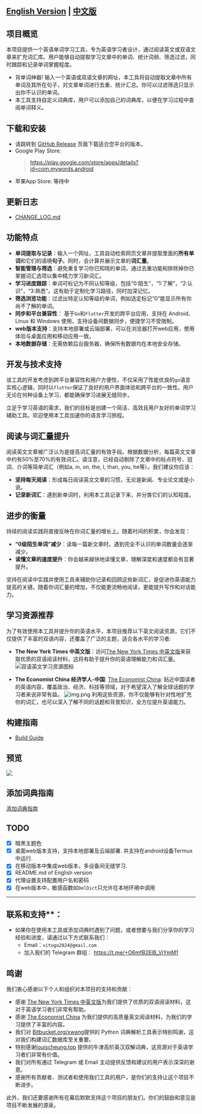 ## [English Version](README.md) | [中文版](README-zh-hans.md)

## 项目概览

本项目提供一个英语单词学习工具，专为英语学习者设计，通过阅读英文或双语文章来扩充词汇库。用户能够自动提取学习文章中的单词、统计词频、筛选过滤，同时跟踪和记录单词掌握程度。
- 背单词神器! 输入一个英语或双语文章的网址，本工具将自动提取文章中所有单词及其所在句子，对文章单词进行去重、统计汇总。你可以过滤筛选只显示出你不认识的单词。
- 本工具支持自定义词典库，用户可以添加自己的词典库，以便在学习过程中查阅单词释义。

## 下载和安装
- 请跳转到 [GitHub Release](https://github.com/vito-go/mywords/releases) 页面下载适合您平台的版本。
- Google Play Store:
  > https://play.google.com/store/apps/details?id=com.mywords.android
- 苹果App Store: 等待中


## 更新日志
- [CHANGE_LOG.md](CHANGE_LOG.md)

## 功能特点

- **单词提取与记录**：输入一个网址，工具自动检索网页文章并提取里面的**所有单词**和它们的语境**句子**。同时，会计算并展示文章的**词汇量**。
- **智能管理与筛选**：避免重复学习你已知晓的单词，通过去重功能和排除掉你已掌握词汇选项以集中精力学习新词汇。
- **学习进度跟踪**：单词可标记为不同认知等级，包括“0:陌生”，“1:了解”，“2:认识”，“3:熟悉”。这有助于定制化学习路径，同时加深记忆。
- **筛选浏览功能**：过滤出特定认知等级的单词，例如选定标记“0”能显示所有你尚不了解的单词。
- **同步和平台兼容性**： 基于`Go`和`Flutter`开发的跨平台应用，支持在 Android、Linux 和 Windows 使用，支持设备间数据同步，便捷学习不受限制。
- **web版本支持**：支持本地部署或云端部署，可以在浏览器打开web应用，使用体验与桌面应用和移动应用一致。
- **本地数据存储**：无需依赖后台服务器，确保所有数据均在本地安全存储。

## 开发与技术支持
该工具的开发考虑到跨平台兼容性和用户方便性，不仅采用了性能优良的`go`语言实核心逻辑，同时以`flutter`保证了良好的用户界面体验和跨平台的一致性。用户无论在何种设备上学习，都能确保学习进展无缝同步。

立足于学习英语的需求，我们的目标是创建一个简洁、高效且用户友好的单词学习辅助工具。欢迎使用本工具加速你的语言学习旅程。

## 阅读与词汇量提升
阅读英文文章被广泛认为是提高词汇量的有效手段。根据数据分析，每篇英文文章中约有50%至70%的有效词汇。请注意，已经自动剔除了文章中的标点符号、冠词、介词等简单词汇（例如a, in, on, the, I, than, you, he等）。我们建议你应该：

- **坚持每天阅读**：形成每日阅读英文文章的习惯，无论是新闻、专业论文或是小说。
- **记录新词汇**：遇到新单词时，利用本工具记录下来，并分类它们的认知程度。

## 进步的衡量
持续的阅读实践将直接反映在你词汇量的增长上。随着时间的积累，你会发现：

- **“0级陌生单词”减少**：读每一篇新文章时，遇到完全不认识的单词数量会逐渐减少。
- **读懂文章的速度提升**：你会越来越快地读懂文章，理解深度和速度都会有显著提升。

坚持在阅读中实践并使用工具来辅助你记录和回顾这些新词汇，是促进你英语能力提高的关键。随着你词汇量的增加，不仅能更流畅地阅读，更能提升写作和对话能力。

## 学习资源推荐
为了有效使用本工具并提升你的英语水平，本项目推荐以下英文阅读资源，它们不仅提供了丰富的双语内容，还覆盖了广泛的主题，适合各水平的学习者:

- **The New York Times 中英文版**：访问[The New York Times 中英文版](https://cn.nytimes.com/zh-hant/)来获取优质的双语阅读材料，这将有助于提升你的英语理解能力和词汇量。
  ![双语英文学习资源图标](https://raw.githubusercontent.com/vito-go/assets/master/mywords/images/dual.png)


- **The Economist China 经济学人-中国**: [The Economist China](https://www.economist.com/topics/china): 贴近中国读者的英语内容，覆盖政治、经济、科技等领域，对于希望深入了解全球话题的学习者来说非常有益。
  ![img.png](https://raw.githubusercontent.com/vito-go/assets/master/mywords/images/the-economist-china.png)
利用这些资源，你不仅能够有针对性地扩充你的词汇，也可以深入了解不同的话题和背景知识，全方位提升英语能力。
## 构建指南
- [Build Guide](BUILD_GUIDE_zh-hans.md)

## 预览
<img src="https://raw.githubusercontent.com/vito-go/assets/master/mywords/images/mywords.jpg">

## 添加词典指南
[添加词典指南](ADD_DICTIONARY_GUIDE_zh-hans.md)

## TODO
- [x] 暗黑主题色
- [x] 桌面web版本支持，支持本地部署及云端部署. 并支持在android设备Termux中运行.
- [x] 在移动版本中集成web版本，多设备间无缝学习.
- [x] README.md of English version
- [x] 代理设置支持配置用户名和密码
- [x] 在web版本中，敏感函数如`DelDict`只允许在本地环境中调用

---

## 联系和支持**：
- 如果你在使用本工具或添加词典时遇到了问题，或者想要与我们分享你的学习经验和进度，请通过以下方式联系我们：
  - Email：`vitogo2024@gmail.com`
  - 加入我们的 Telegram 群组： https://t.me/+O6mfB2ElB_ViYmM1


## 鸣谢

我们衷心感谢以下个人和组织对本项目的支持和贡献：

- 感谢 [The New York Times 中英文版](https://cn.nytimes.com/zh-hant/)为我们提供了优质的双语阅读材料，这对于英语学习者们非常有帮助。
- 感谢 [The Economist China](https://www.economist.com/topics/china) 为我们提供的高质量英文阅读材料，为我们的学习提供了丰富的内容。
- 我们对 [Bitbucket.org/xwang](https://bitbucket.org/xwang/mdict-analysis/src/master/)提供的 Python 词典解析工具表示特别鸣谢，这对我们构建词汇数据库至关重要。
- 特别感谢[louischeung.top](http://louischeung.top:225/mdict%E8%AF%8D%E5%85%B8%E5%8C%85/) 提供的牛津高阶英汉双解词典，这资源对于英语学习者们非常有价值。
- 我们对所有通过 Telegram 或 Email 主动提供反馈和建议的用户表示深深的谢意。
- 感谢所有贡献者、测试者和使用我们工具的用户，是你们的支持让这个项目不断进步。

此外，我们还要感谢所有在幕后默默支持这个项目的朋友们。你们的鼓励和意见是项目不断发展的源泉。


